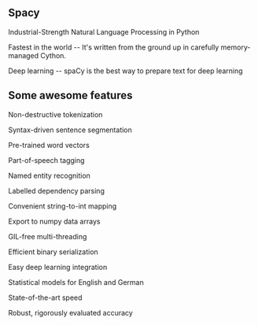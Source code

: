 ## Spacy

Industrial-Strength
Natural Language
Processing
in Python


Fastest in the world --  It's written from the ground up in carefully memory-managed Cython. 

Deep learning -- spaCy is the best way to prepare text for deep learning 


## Some awesome features



Non-destructive tokenization

Syntax-driven sentence segmentation

Pre-trained word vectors

Part-of-speech tagging

Named entity recognition

Labelled dependency parsing

Convenient string-to-int mapping

Export to numpy data arrays

GIL-free multi-threading

Efficient binary serialization

Easy deep learning integration

Statistical models for English and German

State-of-the-art speed

Robust, rigorously evaluated accuracy




